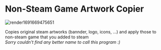 # Non-Steam Game Artwork Copier
![render1691669475651](https://github.com/Arian8j2/nonsteam-game-artwork-copier/assets/56799194/82e951f8-131d-4755-8c82-abf29604597d)

Copies original steam artworks (bannder, logo, icons, ...) and apply those to non-steam game that you added to steam  
*Sorry couldn't find any better name to call this program :)*
